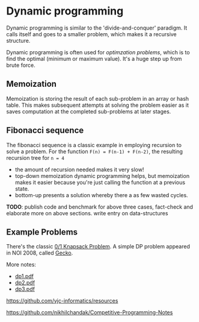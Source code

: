 # Dynamic programming

Dynamic programming is similar to the 'divide-and-conquer' paradigm. It calls itself and goes to a smaller problem, which makes it a recursive structure.

Dynamic programming is often used for *optimzation problems*, which is to find the optimal (minimum or maximum value). It's a huge step up from brute force.

## Memoization

Memoization is storing the result of each sub-problem in an array or hash table. This makes subsequent attempts at solving the problem easier as it saves computation at the completed sub-problems at later stages.

## Fibonacci sequence

The fibonacci sequence is a classic example in employing recursion to solve a problem. For the function `F(n) = F(n-1) + F(n-2)`, the resulting recursion tree for `n = 4`

- the amount of recursion needed makes it very slow!
- top-down memoization dynamic programming helps, but memoization makes it easier because you're just calling the function at a previous state.
- bottom-up presents a solution whereby there a as few wasted cycles.

**TODO**: publish code and benchmark for above three cases, fact-check and elaborate more on above sections. write entry on data-structures

## Example Problems

There's the classic [0/1 Knapsack Problem](https://en.wikipedia.org/wiki/Knapsack_problem#Definition). A simple DP problem appeared in NOI 2008, called [Gecko](https://github.com/vjc-informatics/resources/tree/master/problem_sets/gecko).

More notes:

- [dp1.pdf](dp/dp1.pdf)
- [dp2.pdf](dp/dp2.pdf)
- [dp3.pdf](dp/dp3.pdf)

https://github.com/vjc-informatics/resources

https://github.com/nikhilchandak/Competitive-Programming-Notes